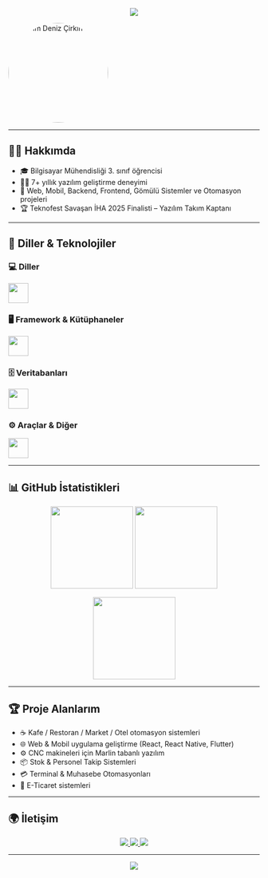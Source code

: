 <!-- Profil Banner -->
<p align="center">
  <img src="https://capsule-render.vercel.app/api?type=waving&color=0:ff4b2b,100:ff416c&height=250&section=header&text=Devrim%20Deniz%20Çirkin&fontSize=50&fontColor=ffffff&animation=fadeIn&desc=Software%20Engineer%20|%20Developer&descAlignY=65" />
</p>

<!-- Profil Fotoğrafı -->

<p align="center">

<img src="https://i.hizliresim.com/3s4jxjm.jpg"
alt="Devrim Deniz Çirkin" width="200"
style="border-radius:50%; box-shadow:0 O
15px rgba(0,0,0,0.4);" />
</p>

---

## 👨‍💻 Hakkımda
- 🎓 Bilgisayar Mühendisliği 3. sınıf öğrencisi  
- 🧑‍💻 7+ yıllık yazılım geliştirme deneyimi  
- 🚀 Web, Mobil, Backend, Frontend, Gömülü Sistemler ve Otomasyon projeleri  
- 🏆 Teknofest Savaşan İHA 2025 Finalisti – Yazılım Takım Kaptanı  

---

## 🚀 Diller & Teknolojiler

### 💻 Diller
<p align="left">
  <img src="https://skillicons.dev/icons?i=cs,cpp,python,java,go,ts,js" height="40"/>
</p>

### 🖥 Framework & Kütüphaneler
<p align="left">
  <img src="https://skillicons.dev/icons?i=dotnet,react,flutter,nodejs,express" height="40"/>
</p>

### 🗄 Veritabanları
<p align="left">
  <img src="https://skillicons.dev/icons?i=mysql,postgresql,mongodb,sqlite" height="40"/>
</p>

### ⚙ Araçlar & Diğer
<p align="left">
  <img src="https://skillicons.dev/icons?i=git,github,linux,docker,postman,vscode,idea,arduino" height="40"/>
</p>

---

## 📊 GitHub İstatistikleri
<p align="center">
  <img src="https://github-readme-stats.vercel.app/api?username=DevrimDenizCirkin&show_icons=true&theme=radical" height="165"/>
  <img src="https://github-readme-streak-stats.herokuapp.com/?user=DevrimDenizCirkin&theme=radical" height="165"/>
</p>
<p align="center">
  <img src="https://github-readme-stats.vercel.app/api/top-langs/?username=DevrimDenizCirkin&layout=compact&theme=radical" height="165"/>
</p>

---

## 🏆 Proje Alanlarım
- ☕ Kafe / Restoran / Market / Otel otomasyon sistemleri  
- 🌐 Web & Mobil uygulama geliştirme (React, React Native, Flutter)  
- ⚙ CNC makineleri için Marlin tabanlı yazılım  
- 📦 Stok & Personel Takip Sistemleri  
- 💳 Terminal & Muhasebe Otomasyonları  
- 🛒 E-Ticaret sistemleri  

---

## 🌍 İletişim
<p align="center">
  <a href="https://www.instagram.com/_.nara7" target="_blank">
    <img src="https://img.shields.io/badge/Instagram-%23E4405F.svg?&style=for-the-badge&logo=instagram&logoColor=white" />
  </a>
  <a href="https://www.linkedin.com/in/devrim-deniz-%C3%A7irkin-393147321" target="_blank">
    <img src="https://img.shields.io/badge/LinkedIn-%230077B5.svg?&style=for-the-badge&logo=linkedin&logoColor=white" />
  </a>
  <a href="https://wa.me/905409023379" target="_blank">
    <img src="https://img.shields.io/badge/WhatsApp-25D366?style=for-the-badge&logo=whatsapp&logoColor=white" />
  </a>
</p>

---

<!-- Footer -->
<p align="center">
  <img src="https://capsule-render.vercel.app/api?type=waving&color=0:ff416c,100:ff4b2b&height=120&section=footer" />
</p>
